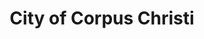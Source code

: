 ---
title: City of Corpus Christi
state: Texas
description: The data is supplied by the City of Corpus Christi.
logo: https://upload.wikimedia.org/wikipedia/commons/thumb/e/e7/Flag_of_Corpus_Christi%2C_Texas.svg/200px-Flag_of_Corpus_Christi%2C_Texas.svg.png
---